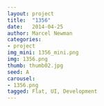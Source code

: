 ```yaml
---
layout: project
title:  "1356"
date:   2014-04-25
author: Marcel Newman
categories:
- project
img_mini: 1356_mini.png
img: 1356.png
thumb: thumb02.jpg
seed: A
carousel:
- 1356.png
tagged: Flat, UI, Development
---
```

